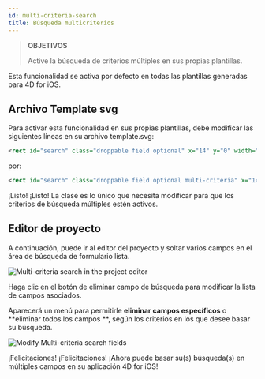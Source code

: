 ```yaml
---
id: multi-criteria-search
title: Búsqueda multicriterios
---
```



> **OBJETIVOS**
> 
> Active la búsqueda de criterios múltiples en sus propias plantillas.


Esta funcionalidad se activa por defecto en todas las plantillas generadas para 4D for iOS.

## Archivo Template svg

Para activar esta funcionalidad en sus propias plantillas, debe modificar las siguientes líneas en su archivo template.svg:

```xml
<rect id="search" class="droppable field optional" x="14" y="0" width="238" height="30" stroke-dasharray="5,2" ios:type="0,1,2,4,8,9,11,25,35" ios:bind="searchableField"/>

```

por:

```xml
<rect id="search" class="droppable field optional multi-criteria" x="14" y="0" width="238" height="30" stroke-dasharray="5,2" ios:type="0,1,2,4,8,9,11,25,35" ios:bind="searchableField"/>

```

¡Listo! ¡Listo! La clase es lo único que necesita modificar para que los criterios de búsqueda múltiples estén activos.

## Editor de proyecto

A continuación, puede ir al editor del proyecto y soltar varios campos en el área de búsqueda de formulario lista.

![Multi-criteria search in the project editor](assets/en/multi-criteria-search/multi-criteria-search-forms-section.png)

Haga clic en el botón de eliminar campo de búsqueda para modificar la lista de campos asociados.

Aparecerá un menú para permitirle **eliminar campos específicos** o **eliminar todos los campos **, según los criterios en los que desee basar su búsqueda.

![Modify Multi-criteria search fields](assets/en/multi-criteria-search/multi-criteria-search-forms-section-remove-fields.png)

¡Felicitaciones! ¡Felicitaciones! ¡Ahora puede basar su(s) búsqueda(s) en múltiples campos en su aplicación 4D for iOS!
